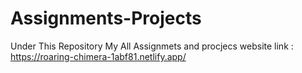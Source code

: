 # Assignments-Projects
Under This Repository My All Assignmets and procjecs 
website link : https://roaring-chimera-1abf81.netlify.app/

